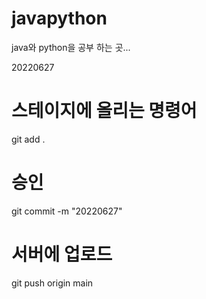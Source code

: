 # javapython

java와 python을 공부 하는 곳...

20220627

# 스테이지에 올리는 명령어
git add .

# 승인
git commit -m "20220627"

# 서버에 업로드
git push origin main